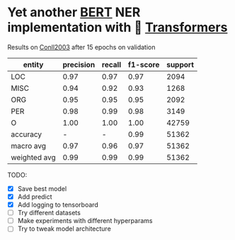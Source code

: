 # Yet another [BERT](https://arxiv.org/pdf/1810.04805.pdf) NER implementation with 🤗 [Transformers](https://github.com/huggingface/transformers)

Results on [Conll2003](https://www.clips.uantwerpen.be/conll2003/ner/) after 15 epochs on validation

entity | precision | recall | f1-score | support
------------ | ------------- | ------------- | ------------- | -------------
LOC         |   0.97   |   0.97   |   0.97   |   2094
MISC        |   0.94  |    0.92  |    0.93   |   1268
 ORG        |   0.95  |    0.95  |    0.95   |   2092
 PER        |   0.98  |    0.99  |    0.98   |   3149
   O        |   1.00  |    1.00  |    1.00   |  42759
accuracy    |   -     |     -    |    0.99   |  51362
macro avg   |      0.97   |   0.96   |   0.97   |  51362
weighted avg  |     0.99    |  0.99  |    0.99    | 51362

TODO:
- [x] Save best model
- [x] Add predict
- [x] Add logging to tensorboard
- [ ] Try different datasets
- [ ] Make experiments with different hyperparams
- [ ] Try to tweak model architecture
